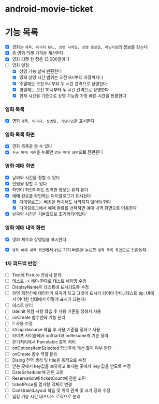 # android-movie-ticket

# 기능 목록

- [x] 영화는 `제목, 이미지 URL, 상영 시작일, 상영 종료일, 러닝타임`의 정보를 갖는다
- [x] 총 영화 티켓 가격을 계산한다
- [x] 영화 티켓 한 장은 13,000원이다
- [ ] 영화 일정
    - [x] 상영 가능 날짜 반환한다
    - [x] 영화 상영 시간 범위는 오전 9시부터 자정까지다
    - [x] 주말에는 오전 9시부터 두 시간 간격으로 상영한다
    - [x] 평일에는 오전 10시부터 두 시간 간격으로 상영한다
    - [x] 현재 시간을 기준으로 상영 가능한 가장 빠른 시간을 반환한다

### 영화 목록

- [x] 영화 `제목, 이미지, 상영일, 러닝타임`을 표시한다

### 영화 목록 화면

- [x] 영화 목록을 볼 수 있다
- [x] `지금 예매 버튼`을 누르면 `영화 예매 화면`으로 전환된다

### 영화 예매 화면

- [x] 날짜와 시간을 정할 수 있다
- [x] 인원을 정할 수 있다
- [x] 화면이 회전되어도 입력한 정보는 유지 된다
- [x] 예매 완료를 확인하는 다이얼로그가 표시된다
    - [x] 다이얼로그는 배경을 터치해도 사라지지 않아야 한다
    - [x] 다이얼로그에서 예매 완료를 선택하면 예매 내역 화면으로 이동한다
- [x] 날짜와 시간은 기본값으로 초기화되어있다

### 영화 예매 내역 화면

- [x] 영화 제목과 상영일을 표시한다
- [x] `영화 예매 내역 화면`에서 뒤로 가기 버튼을 누르면 `영화 목록 화면`으로 전환된다


### 1차 피드백 반영

- [ ] Test에 Fixture 관심사 분리
- [ ] 테스트 -> 해야 한다로 테스트 네이밍 수정
- [ ] DisplayName이 테스트에 표시되도록 수정
- [ ] 화면 회전간에 데이터가 유지가 되고 그것이 표시가 되어야 한다.(테스트 tip: UI에서 어떠한 상태에서 어떻게 표시가 되는지)
- [ ] 테스트 분리
- [ ] lateinit 위험 사항 학습 후 사용 기준을 정해서 사용
- [ ] onCreate 함수안에 기능 분리
- [ ] !! 사용 수정
- [ ] string resource 학습 후 사용 기준을 정하고 사용
- [ ] 라이프 사이클에서 onStart와 onResume의 기준 정리
- [ ] 분기처리에서 Parcelable 중복 처리
- [ ] onOptionsItemSelected 학습후에 개선 할지 여부 판단
- [ ] onCreate 함수 역할 분리
- [ ] Dialog 전역 생성 및 title을 동적으로 수정
- [ ] 받는 곳에서 key값을 보유하고 보내는 곳에서 Key 값을 받도록 수정
- [ ] DateScheduler에 관한 고민
- [ ] Reservation에 ticketCount에 관한 고민
- [ ] ticketPrice를 열거형 객체로 변경
- [ ] ConstraintLayout 학습 및 위치 관계 및 크기 정의 수정
- [ ] 입장 가능 시간 비즈니스 로직으로 분리